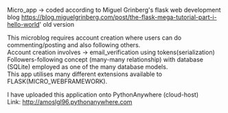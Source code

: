 Micro_app -> coded according to Miguel Grinberg's flask web development blog
https://blog.miguelgrinberg.com/post/the-flask-mega-tutorial-part-i-hello-world'
old version

This microblog requires account creation where users can do commenting/posting and also following others. <br>
Account creation involves -> email_verification using tokens(serialization)<br>
Followers-following concept (many-many relationship) with database (SQLite) employed as one of the many database models.<br>
This app utilises many different extensions available to FLASK(MICRO_WEBFRAMEWORK).

I have uploaded this application onto PythonAnywhere (cloud-host) <br>
Link: http://amoslgl96.pythonanywhere.com
